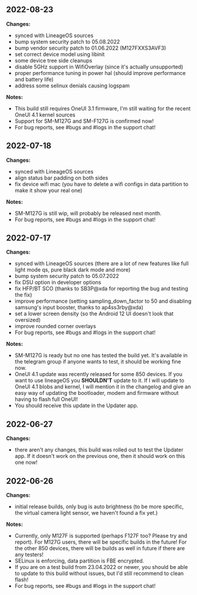 ## 2022-08-23
**Changes:**
- synced with LineageOS sources
- bump system security patch to 05.08.2022
- bump vendor security patch to 01.06.2022 (M127FXXS3AVF3)
- set correct device model using libinit
- some device tree side cleanups
- disable 5GHz support in WifiOverlay (since it's actually unsupported)
- proper performance tuning in power hal (should improve performance and battery life)
- address some selinux denials causing logspam

**Notes:**
- This build still requires OneUI 3.1 firmware, I'm still waiting for the recent OneUI 4.1 kernel sources
- Support for SM-M127G and SM-F127G is confirmed now!
- For bug reports, see #bugs and #logs in the support chat!

## 2022-07-18
**Changes:**
- synced with LineageOS sources
- align status bar padding on both sides
- fix device wifi mac (you have to delete a wifi configs in data partition to make it show your real one)

**Notes:**
- SM-M127G is still wip, will probably be released next month.
- For bug reports, see #bugs and #logs in the support chat!

## 2022-07-17
**Changes:**
- synced with LineageOS sources (there are a lot of new features like full light mode qs, pure black dark mode and more)
- bump system security patch to 05.07.2022
- fix DSU option in developer options
- fix HFP/BT SCO (thanks to SB3P@xda for reporting the bug and testing the fix)
- improve performance (setting sampling_down_factor to 50 and disabling samsung's input booster, thanks to ap4ss3rby@xda)
- set a lower screen density (so the Android 12 UI doesn't look that oversized)
- improve rounded corner overlays
- For bug reports, see #bugs and #logs in the support chat!

**Notes:**
- SM-M127G is ready but no one has tested the build yet. It's available in the telegram group if anyone wants to test, it should be working fine now.
- OneUI 4.1 update was recently released for some 850 devices. If you want to use lineageOS you **SHOULDN'T** update to it. If I will update to OneUI 4.1 blobs and kernel, I will mention it in the changelog and give an easy way of updating the bootloader, modem and firmware without having to flash full OneUI!
- You should receive this update in the Updater app.

## 2022-06-27
**Changes:**
- there aren't any changes, this build was rolled out to test the Updater app. If it doesn't work on the previous one, then it should work on this one now!

## 2022-06-26

**Changes:**
- initial release builds, only bug is auto brightness (to be more specific, the virtual camera light sensor, we haven't found a fix yet.)

**Notes:**
- Currently, only M127F is supported (perhaps F127F too? Please try and report). For M127G users, there will be specific builds in the future! For the other 850 devices, there will be builds as well in future if there are any testers!
- SELinux is enforcing, data partition is FBE encrypted.
- If you are on a test build from 23.04.2022 or newer, you should be able to update to this build without issues, but I'd still recommend to clean flash!
- For bug reports, see #bugs and #logs in the support chat!
